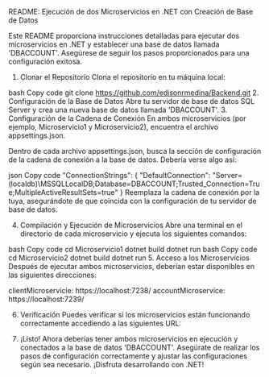 README: Ejecución de dos Microservicios en .NET con Creación de Base de Datos

Este README proporciona instrucciones detalladas para ejecutar dos microservicios en .NET y establecer una base de datos llamada 'DBACCOUNT'. Asegúrese de seguir los pasos proporcionados para una configuración exitosa.

1. Clonar el Repositorio
Clona el repositorio en tu máquina local:

bash
Copy code
git clone https://github.com/edisonrmedina/Backend.git
2. Configuración de la Base de Datos
Abre tu servidor de base de datos SQL Server y crea una nueva base de datos llamada 'DBACCOUNT'.
3. Configuración de la Cadena de Conexión
En ambos microservicios (por ejemplo, Microservicio1 y Microservicio2), encuentra el archivo appsettings.json.

Dentro de cada archivo appsettings.json, busca la sección de configuración de la cadena de conexión a la base de datos. Debería verse algo así:

json
Copy code
"ConnectionStrings": {
    "DefaultConnection": "Server=(localdb)\\MSSQLLocalDB;Database=DBACCOUNT;Trusted_Connection=True;MultipleActiveResultSets=true"
}
Reemplaza la cadena de conexión por la tuya, asegurándote de que coincida con la configuración de tu servidor de base de datos.

4. Compilación y Ejecución de Microservicios
Abre una terminal en el directorio de cada microservicio y ejecuta los siguientes comandos:

bash
Copy code
cd Microservicio1
dotnet build
dotnet run
bash
Copy code
cd Microservicio2
dotnet build
dotnet run
5. Acceso a los Microservicios
Después de ejecutar ambos microservicios, deberían estar disponibles en las siguientes direcciones:

clientMicroservicie: https://localhost:7238/
accountMicroservice: https://localhost:7239/

6. Verificación
Puedes verificar si los microservicios están funcionando correctamente accediendo a las siguientes URL:

8. ¡Listo!
Ahora deberías tener ambos microservicios en ejecución y conectados a la base de datos 'DBACCOUNT'. Asegúrate de realizar los pasos de configuración correctamente y ajustar las configuraciones según sea necesario. ¡Disfruta desarrollando con .NET!
